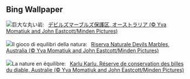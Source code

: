 ## Bing Wallpaper
![](https://www.bing.com/th?id=OHR.DevilsMarbles_JA-JP2428291852_UHD.jpg&w=1000)巨大な丸い岩:&nbsp;&ensp;[デビルズマーブルズ保護区, オーストラリア (© Yva Momatiuk and John Eastcott/Minden Pictures)](https://www.bing.com/th?id=OHR.DevilsMarbles_JA-JP2428291852_UHD.jpg)
<br><br/>
![](https://www.bing.com/th?id=OHR.DevilsMarbles_IT-IT1859405943_UHD.jpg&w=1000)Il gioco di equilibri della natura:&nbsp;&ensp;[Riserva Naturale Devils Marbles, Australia (© Yva Momatiuk and John Eastcott/Minden Pictures)](https://www.bing.com/th?id=OHR.DevilsMarbles_IT-IT1859405943_UHD.jpg)
<br><br/>
![](https://www.bing.com/th?id=OHR.DevilsMarbles_FR-FR1418224441_UHD.jpg&w=1000)La nature en équilibre:&nbsp;&ensp;[Karlu Karlu, Réserve de conservation des billes du diable, Australie (© Yva Momatiuk and John Eastcott/Minden Pictures)](https://www.bing.com/th?id=OHR.DevilsMarbles_FR-FR1418224441_UHD.jpg)
<br><br/>
